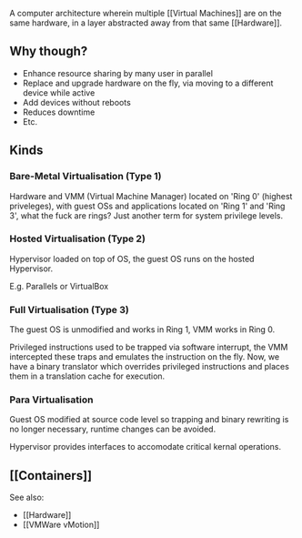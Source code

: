 A computer architecture wherein multiple [[Virtual Machines]] are on the same hardware, in a layer abstracted away from that same [[Hardware]].

## Why though?

- Enhance resource sharing by many user in parallel
- Replace and upgrade hardware on the fly, via moving to a different device while active
- Add devices without reboots
- Reduces downtime
- Etc.

## Kinds

### Bare-Metal Virtualisation (Type 1)

Hardware and VMM (Virtual Machine Manager) located on 'Ring 0' (highest priveleges), with guest OSs and applications located on 'Ring 1' and 'Ring 3', what the fuck are rings? Just another term for system privilege levels.

### Hosted Virtualisation (Type 2)

Hypervisor loaded on top of OS, the guest OS runs on the hosted Hypervisor.

E.g. Parallels or VirtualBox

### Full Virtualisation (Type 3)

The guest OS is unmodified and works in Ring 1, VMM works in Ring 0.

Privileged instructions used to be trapped via software interrupt, the VMM intercepted these traps and emulates the instruction on the fly. Now, we have a binary translator which overrides privileged instructions and places them in a translation cache for execution.

### Para Virtualisation

Guest OS modified at source code level so trapping and binary rewriting is no longer necessary, runtime changes can be avoided.

Hypervisor provides interfaces to accomodate critical kernal operations.

## [[Containers]]


See also:
- [[Hardware]]
- [[VMWare vMotion]]









